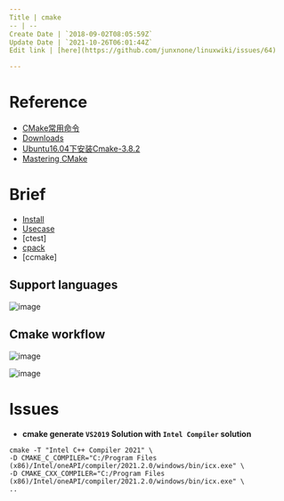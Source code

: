 ```yaml
---
Title | cmake
-- | --
Create Date | `2018-09-02T08:05:59Z`
Update Date | `2021-10-26T06:01:44Z`
Edit link | [here](https://github.com/junxnone/linuxwiki/issues/64)

---
```

# Reference
- [CMake常用命令](https://www.jianshu.com/p/8909efe13308)
- [Downloads](https://cmake.org/files/)
- [Ubuntu16.04下安装Cmake-3.8.2](https://blog.csdn.net/l1216766050/article/details/77513045)
- [Mastering CMake](https://cmake.org/cmake/help/book/mastering-cmake/index.html)


# Brief
- [Install](./cmake_install)
- [Usecase](./cmake_usecase)
- [ctest]
- [cpack](/cpack)
- [ccmake]


## Support languages

![image](https://user-images.githubusercontent.com/2216970/138817820-b2abb50a-36c4-41ac-8d78-f7c0dcc40167.png)



## Cmake workflow

![image](https://user-images.githubusercontent.com/2216970/138798860-7ac0c8bb-116f-40d9-b6b3-78ed006e385c.png)

![image](https://user-images.githubusercontent.com/2216970/138817345-ab0f7e70-594c-4b37-b6b8-222384dea085.png)

# Issues
- **cmake generate `VS2019` Solution with `Intel Compiler` solution**

```
cmake -T "Intel C++ Compiler 2021" \
-D CMAKE_C_COMPILER="C:/Program Files (x86)/Intel/oneAPI/compiler/2021.2.0/windows/bin/icx.exe" \
-D CMAKE_CXX_COMPILER="C:/Program Files (x86)/Intel/oneAPI/compiler/2021.2.0/windows/bin/icx.exe" \
..
```

